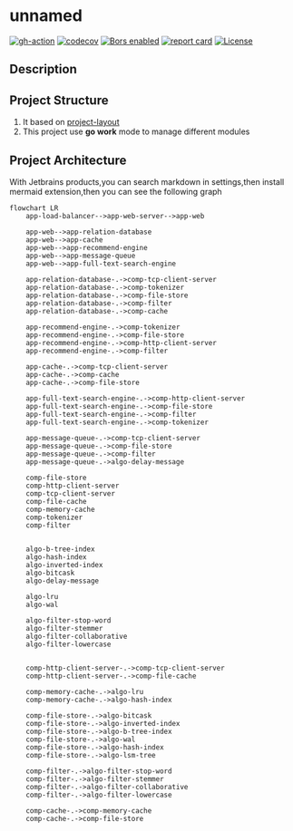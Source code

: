 # unnamed
[![gh-action](https://github.com/screw-coding/unnamed/actions/workflows/go.yml/badge.svg)](https://github.com/screw-coding/unnamed/actions/workflows/go.yml)
[![codecov](https://codecov.io/gh/screw-coding/unnamed/branch/staging/graph/badge.svg)](https://codecov.io/gh/screw-coding/unnamed)
[![Bors enabled](https://bors.tech/images/badge_small.svg)](https://app.bors.tech/repositories/46302)
[![report card](https://goreportcard.com/badge/github.com/screw-coding/unnamed)](https://goreportcard.com/report/github.com/screw-coding/unnamed)
[![License](https://img.shields.io/badge/License-Apache%202.0-blue.svg)](https://github.com/gojp/goreportcard/blob/master/LICENSE)




## Description

## Project Structure

1. It based on [project-layout](https://github.com/golang-standards/project-layout)
2. This project use **go work** mode to manage different modules


## Project Architecture

With Jetbrains products,you can search markdown in settings,then install mermaid extension,then you can see the following graph
```mermaid
flowchart LR
    app-load-balancer-->app-web-server-->app-web
     
    app-web-->app-relation-database
    app-web-->app-cache
    app-web-->app-recommend-engine
    app-web-->app-message-queue
    app-web-->app-full-text-search-engine
   
    app-relation-database-.->comp-tcp-client-server
    app-relation-database-.->comp-tokenizer
    app-relation-database-.->comp-file-store
    app-relation-database-.->comp-filter
    app-relation-database-.->comp-cache
    
    app-recommend-engine-.->comp-tokenizer
    app-recommend-engine-.->comp-file-store
    app-recommend-engine-.->comp-http-client-server
    app-recommend-engine-.->comp-filter
    
    app-cache-.->comp-tcp-client-server
    app-cache-.->comp-cache
    app-cache-.->comp-file-store
    
    app-full-text-search-engine-.->comp-http-client-server
    app-full-text-search-engine-.->comp-file-store
    app-full-text-search-engine-.->comp-filter
    app-full-text-search-engine-.->comp-tokenizer
    
    app-message-queue-.->comp-tcp-client-server
    app-message-queue-.->comp-file-store
    app-message-queue-.->comp-filter
    app-message-queue-.->algo-delay-message
    
    comp-file-store
    comp-http-client-server
    comp-tcp-client-server
    comp-file-cache
    comp-memory-cache
    comp-tokenizer
    comp-filter
    
    
    algo-b-tree-index
    algo-hash-index
    algo-inverted-index
    algo-bitcask
    algo-delay-message
    
    algo-lru
    algo-wal
    
    algo-filter-stop-word
    algo-filter-stemmer
    algo-filter-collaborative
    algo-filter-lowercase
    
    
    comp-http-client-server-.->comp-tcp-client-server
    comp-http-client-server-.->comp-file-cache
    
    comp-memory-cache-.->algo-lru
    comp-memory-cache-.->algo-hash-index
    
    comp-file-store-.->algo-bitcask
    comp-file-store-.->algo-inverted-index
    comp-file-store-.->algo-b-tree-index
    comp-file-store-.->algo-wal
    comp-file-store-.->algo-hash-index
    comp-file-store-.->algo-lsm-tree
    
    comp-filter-.->algo-filter-stop-word
    comp-filter-.->algo-filter-stemmer
    comp-filter-.->algo-filter-collaborative
    comp-filter-.->algo-filter-lowercase
    
    comp-cache-.->comp-memory-cache
    comp-cache-.->comp-file-store
    

```

